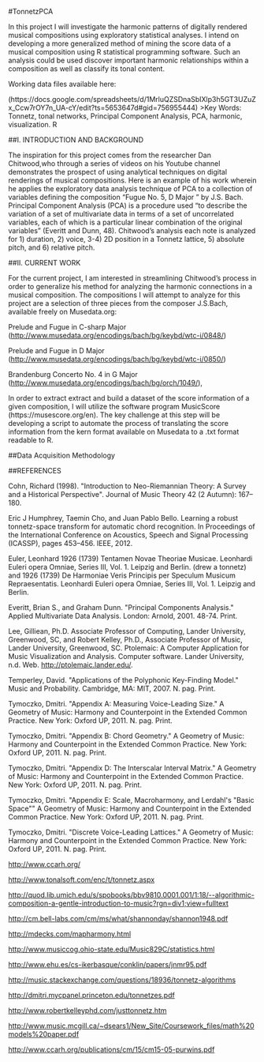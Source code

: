 #TonnetzPCA

<p>In this project I will investigate the harmonic patterns of digitally rendered musical compositions using exploratory statistical analyses. I intend on developing a more generalized method of mining the score data of a musical composition using R statistical programming software.  Such an analysis could be used discover important harmonic relationships within a composition as well as classify its tonal content.</p>
 
<p>Working data files available here:</p> (https://docs.google.com/spreadsheets/d/1MrluQZSDnaSbIXlp3h5GT3UZuZx_Ccw7rOY7n_UA-cY/edit?ts=5653647d#gid=756955444)
>Key Words: Tonnetz, tonal networks, Principal Component Analysis, PCA, harmonic, visualization. R
 

##I. INTRODUCTION AND BACKGROUND

<p>The inspiration for this project comes from the researcher Dan Chitwood,who through a series of videos on his Youtube channel demonstrates the prospect of using analytical techniques on digital renderings of musical compositions. Here is an example of his work wherein he applies the exploratory data analysis technique of PCA to a collection of variables defining the composition “Fugue No. 5, D Major ” by J.S. Bach.
Principal Component Analysis (PCA) is a procedure used “to describe the variation of a set of multivariate data in terms of a set of uncorrelated variables, each of which is a particular linear combination of the original variables” (Everitt and Dunn, 48). Chitwood’s analysis 
each note is analyzed for 1) duration, 2) voice, 3-4) 2D position in a Tonnetz lattice, 5) absolute pitch, and 6) relative pitch.</p>

##II. CURRENT WORK

<p>For the current project, I am interested in streamlining Chitwood’s process in order to generalize his method for analyzing the harmonic connections in a musical composition. The compositions I will attempt to analyze for this project are a selection of three pieces from the composer J.S.Bach, available freely on Musedata.org:</p>

Prelude and Fugue in C-sharp Major (http://www.musedata.org/encodings/bach/bg/keybd/wtc-i/0848/)

Prelude and Fugue in D Major (http://www.musedata.org/encodings/bach/bg/keybd/wtc-i/0850/)

Brandenburg Concerto No. 4 in G Major (http://www.musedata.org/encodings/bach/bg/orch/1049/),
 
<p>In order to extract extract and build a dataset of the score information of a given composition, I will utilize the software program MusicScore (https://musescore.org/en).  The key challenge at this step will be developing a script to automate the process of translating the score information from the kern format available on Musedata to a .txt format readable to R.</p>
 

##Data Acquisition Methodology


##REFERENCES

Cohn, Richard (1998). "Introduction to Neo-Riemannian Theory: A Survey and a Historical Perspective". Journal of Music Theory 42 (2 Autumn): 167–180.

Eric J Humphrey, Taemin Cho, and Juan Pablo Bello. Learning a robust tonnetz-space transform for automatic chord recognition. In Proceedings of the International Conference on Acoustics, Speech and Signal Processing (ICASSP), pages 453–456. IEEE, 2012.

Euler, Leonhard 1926 (1739) Tentamen Novae Theoriae Musicae. Leonhardi Euleri opera Omniae, Series III, Vol. 1. Leipzig and Berlin. (drew a tonnetz) and 1926 (1739) De Harmoniae Veris Principis per Speculum Musicum Repraesentatis.  Leonhardi Euleri opera Omniae, Series III, Vol. 1. Leipzig and Berlin. 

Everitt, Brian S., and Graham Dunn. "Principal Components Analysis." Applied Multivariate Data Analysis. London: Arnold, 2001. 48-74. Print.

Lee, Gilliean, Ph.D. Associate Professor of Computing, Lander University, Greenwood, SC, and Robert Kelley, Ph.D., Associate Professor of Music, Lander University, Greenwood, SC. Ptolemaic: A Computer Application for Music Visualization and Analysis. Computer software. Lander University, n.d. Web. <http://ptolemaic.lander.edu/>.

Temperley, David. "Applications of the Polyphonic Key-Finding Model." Music and Probability. Cambridge, MA: MIT, 2007. N. pag. Print.

Tymoczko, Dmitri. "Appendix A: Measuring Voice-Leading Size." A Geometry of Music: Harmony and Counterpoint in the Extended Common Practice. New York: Oxford UP, 2011. N. pag. Print.

Tymoczko, Dmitri. "Appendix B: Chord Geometry." A Geometry of Music: Harmony and Counterpoint in the Extended Common Practice. New York: Oxford UP, 2011. N. pag. Print.

Tymoczko, Dmitri. "Appendix D: The Interscalar Interval Matrix." A Geometry of Music: Harmony and Counterpoint in the Extended Common Practice. New York: Oxford UP, 2011. N. pag. Print.

Tymoczko, Dmitri. "Appendix E: Scale, Macroharmony, and Lerdahl's "Basic Space"" A Geometry of Music: Harmony and Counterpoint in the Extended Common Practice. New York: Oxford UP, 2011. N. pag. Print.

Tymoczko, Dmitri. "Discrete Voice-Leading Lattices." A Geometry of Music: Harmony and Counterpoint in the Extended Common Practice. New York: Oxford UP, 2011. N. pag. Print.



http://www.ccarh.org/

http://www.tonalsoft.com/enc/t/tonnetz.aspx

http://quod.lib.umich.edu/s/spobooks/bbv9810.0001.001/1:18/--algorithmic-composition-a-gentle-introduction-to-music?rgn=div1;view=fulltext

http://cm.bell-labs.com/cm/ms/what/shannonday/shannon1948.pdf

http://mdecks.com/mapharmony.html
 
http://www.musiccog.ohio-state.edu/Music829C/statistics.html
 
http://www.ehu.es/cs-ikerbasque/conklin/papers/jnmr95.pdf
 
http://music.stackexchange.com/questions/18936/tonnetz-algorithms

http://dmitri.mycpanel.princeton.edu/tonnetzes.pdf
 
http://www.robertkelleyphd.com/justtonnetz.htm
 
http://www.music.mcgill.ca/~dsears1/New_Site/Coursework_files/math%20models%20paper.pdf

http://www.ccarh.org/publications/cm/15/cm15-05-purwins.pdf




